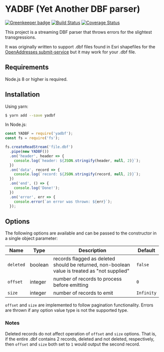 # YADBF (Yet Another DBF parser)

[![Greenkeeper badge](https://badges.greenkeeper.io/trescube/yadbf.svg)](https://greenkeeper.io/)
[![Build Status](https://travis-ci.org/trescube/yadbf.svg?branch=master)](https://travis-ci.org/trescube/yadbf)
[![Coverage Status](https://coveralls.io/repos/github/trescube/yadbf/badge.svg?branch=master)](https://coveralls.io/github/trescube/yadbf?branch=master)

This project is a streaming DBF parser that throws errors for the slightest transgressions.  

It was originally written to support .dbf files found in Esri shapefiles for the [OpenAddresses submit-service](https://github.com/openaddresses/submit-service) but it may work for your .dbf file.

## Requirements

Node.js 8 or higher is required.

## Installation

Using yarn:

```bash
$ yarn add --save yadbf
```

In Node.js:

```javascript
const YADBF = require('yadbf');
const fs = require('fs');

fs.createReadStream('file.dbf')
  .pipe(new YADBF())
  .on('header', header => {
    console.log(`header: ${JSON.stringify(header, null, 2)}`);
  })
  .on('data', record => {
    console.log(`record: ${JSON.stringify(record, null, 2)}`);
  })
  .on('end', () => {
    console.log('Done!');
  })
  .on('error', err => {
    console.error(`an error was thrown: ${err}`);
  });
```

## Options

The following options are available and can be passed to the constructor in a single object parameter:

| Name | Type | Description | Default |
| --- | --- | --- | --- |
| `deleted` | boolean | records flagged as deleted should be returned, non-boolean value is treated as "not supplied" | `false` |
| `offset` | integer | number of records to process before emitting | `0` |
| `size` | integer | number of records to emit | `Infinity` |

`offset` and `size` are implemented to follow pagination functionality.  Errors are thrown if any option value type is not the supported type.

### Notes

Deleted records do not affect operation of `offset` and `size` options.  That is, if the entire .dbf contains 2 records, deleted and not deleted, respectively, then `offset` and `size` both set to `1` would output the second record.
